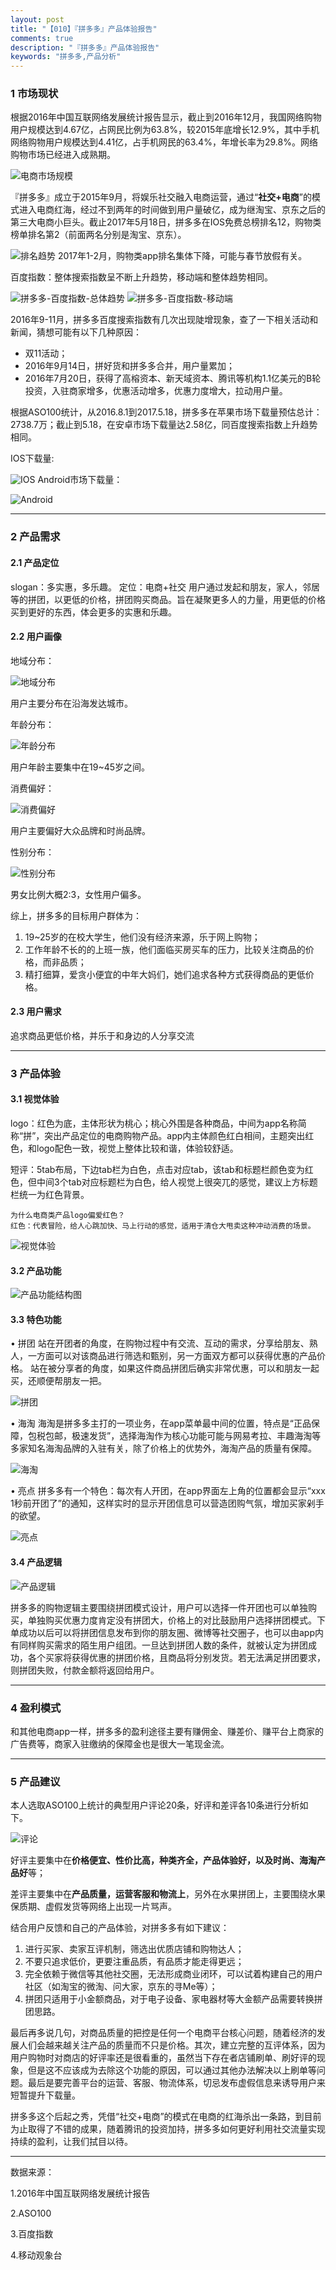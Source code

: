 ```yaml
---
layout: post
title: "【010】『拼多多』产品体验报告"
comments: true
description: "『拼多多』产品体验报告"
keywords: "拼多多,产品分析"
---
```


### 1 市场现状

根据2016年中国互联网络发展统计报告显示，截止到2016年12月，我国网络购物用户规模达到4.67亿，占网民比例为63.8%，较2015年底增长12.9%，其中手机网络购物用户规模达到4.41亿，占手机网民的63.4%，年增长率为29.8%。网络购物市场已经进入成熟期。

![电商市场规模](http://img.blog.csdn.net/20170521113037476?watermark/2/text/aHR0cDovL2Jsb2cuY3Nkbi5uZXQvYWNlbGl0/font/5a6L5L2T/fontsize/400/fill/I0JBQkFCMA==/dissolve/70/gravity/SouthEast)
 
『拼多多』成立于2015年9月，将娱乐社交融入电商运营，通过“**社交+电商**”的模式进入电商红海，经过不到两年的时间做到用户量破亿，成为继淘宝、京东之后的第三大电商小巨头。截止2017年5月18日，拼多多在IOS免费总榜排名12，购物类榜单排名第2（前面两名分别是淘宝、京东）。

![排名趋势](http://img.blog.csdn.net/20170521113546516?watermark/2/text/aHR0cDovL2Jsb2cuY3Nkbi5uZXQvYWNlbGl0/font/5a6L5L2T/fontsize/400/fill/I0JBQkFCMA==/dissolve/70/gravity/SouthEast)
2017年1-2月，购物类app排名集体下降，可能与春节放假有关。

百度指数：整体搜索指数呈不断上升趋势，移动端和整体趋势相同。

![拼多多-百度指数-总体趋势](http://img.blog.csdn.net/20170521113725611?watermark/2/text/aHR0cDovL2Jsb2cuY3Nkbi5uZXQvYWNlbGl0/font/5a6L5L2T/fontsize/400/fill/I0JBQkFCMA==/dissolve/70/gravity/SouthEast)
![拼多多-百度指数-移动端](http://img.blog.csdn.net/20170521113736721?watermark/2/text/aHR0cDovL2Jsb2cuY3Nkbi5uZXQvYWNlbGl0/font/5a6L5L2T/fontsize/400/fill/I0JBQkFCMA==/dissolve/70/gravity/SouthEast)

2016年9-11月，拼多多百度搜索指数有几次出现陡增现象，查了一下相关活动和新闻，猜想可能有以下几种原因：

- 双11活动；
- 2016年9月14日，拼好货和拼多多合并，用户量累加；
- 2016年7月20日，获得了高榕资本、新天域资本、腾讯等机构1.1亿美元的B轮投资，入驻商家增多，优惠活动增多，优惠力度增大，拉动用户量。

根据ASO100统计，从2016.8.1到2017.5.18，拼多多在苹果市场下载量预估总计：2738.7万；截止到5.18，在安卓市场下载量达2.58亿，同百度搜索指数上升趋势相同。

IOS下载量:

![IOS](http://img.blog.csdn.net/20170521114206551?watermark/2/text/aHR0cDovL2Jsb2cuY3Nkbi5uZXQvYWNlbGl0/font/5a6L5L2T/fontsize/400/fill/I0JBQkFCMA==/dissolve/70/gravity/SouthEast)
Android市场下载量：

![Android](http://img.blog.csdn.net/20170521114216962?watermark/2/text/aHR0cDovL2Jsb2cuY3Nkbi5uZXQvYWNlbGl0/font/5a6L5L2T/fontsize/400/fill/I0JBQkFCMA==/dissolve/70/gravity/SouthEast)


---
### 2 产品需求
#### 2.1 产品定位
slogan：多实惠，多乐趣。
定位：电商+社交
用户通过发起和朋友，家人，邻居等的拼团，以更低的价格，拼团购买商品。旨在凝聚更多人的力量，用更低的价格买到更好的东西，体会更多的实惠和乐趣。

#### 2.2 用户画像

地域分布：

![地域分布](http://img.blog.csdn.net/20170521114617515?watermark/2/text/aHR0cDovL2Jsb2cuY3Nkbi5uZXQvYWNlbGl0/font/5a6L5L2T/fontsize/400/fill/I0JBQkFCMA==/dissolve/70/gravity/SouthEast)

用户主要分布在沿海发达城市。

年龄分布：

![年龄分布](http://img.blog.csdn.net/20170521114728501?watermark/2/text/aHR0cDovL2Jsb2cuY3Nkbi5uZXQvYWNlbGl0/font/5a6L5L2T/fontsize/400/fill/I0JBQkFCMA==/dissolve/70/gravity/SouthEast)

用户年龄主要集中在19~45岁之间。

消费偏好：

![消费偏好](http://img.blog.csdn.net/20170521114842022?watermark/2/text/aHR0cDovL2Jsb2cuY3Nkbi5uZXQvYWNlbGl0/font/5a6L5L2T/fontsize/400/fill/I0JBQkFCMA==/dissolve/70/gravity/SouthEast)

用户主要偏好大众品牌和时尚品牌。

性别分布：

![性别分布](http://img.blog.csdn.net/20170521114944051?watermark/2/text/aHR0cDovL2Jsb2cuY3Nkbi5uZXQvYWNlbGl0/font/5a6L5L2T/fontsize/400/fill/I0JBQkFCMA==/dissolve/70/gravity/SouthEast)

男女比例大概2:3，女性用户偏多。

综上，拼多多的目标用户群体为：

 1. 19~25岁的在校大学生，他们没有经济来源，乐于网上购物；
 2. 工作年龄不长的的上班一族，他们面临买房买车的压力，比较关注商品的价格，而非品质；
 3. 精打细算，爱贪小便宜的中年大妈们，她们追求各种方式获得商品的更低价格。

####  2.3 用户需求 
追求商品更低价格，并乐于和身边的人分享交流

---
### 3 产品体验
#### 3.1 视觉体验
logo：红色为底，主体形状为桃心；桃心外围是各种商品，中间为app名称简称“拼”，突出产品定位的电商购物产品。app内主体颜色红白相间，主题突出红色，和logo配色一致，视觉上整体比较和谐，体验较舒适。

短评：5tab布局，下边tab栏为白色，点击对应tab，该tab和标题栏颜色变为红色，但中间3个tab对应标题栏为白色，给人视觉上很突兀的感觉，建议上方标题栏统一为红色背景。

```
为什么电商类产品logo偏爱红色？
红色：代表冒险，给人心跳加快、马上行动的感觉，适用于清仓大甩卖这种冲动消费的场景。
```

![视觉体验](http://img.blog.csdn.net/20170521120856266?watermark/2/text/aHR0cDovL2Jsb2cuY3Nkbi5uZXQvYWNlbGl0/font/5a6L5L2T/fontsize/400/fill/I0JBQkFCMA==/dissolve/70/gravity/SouthEast)



#### 3.2 产品功能

![产品功能结构图](http://img.blog.csdn.net/20170521121434831?watermark/2/text/aHR0cDovL2Jsb2cuY3Nkbi5uZXQvYWNlbGl0/font/5a6L5L2T/fontsize/400/fill/I0JBQkFCMA==/dissolve/70/gravity/SouthEast)

#### 3.3 特色功能

•	拼团
站在开团者的角度，在购物过程中有交流、互动的需求，分享给朋友、熟人，一方面可以对该商品进行筛选和甄别，另一方面双方都可以获得优惠的产品价格。
站在被分享者的角度，如果这件商品拼团后确实非常优惠，可以和朋友一起买，还顺便帮朋友一把。

![拼团](http://img.blog.csdn.net/20170521131949003?watermark/2/text/aHR0cDovL2Jsb2cuY3Nkbi5uZXQvYWNlbGl0/font/5a6L5L2T/fontsize/400/fill/I0JBQkFCMA==/dissolve/70/gravity/SouthEast)

•	海淘
海淘是拼多多主打的一项业务，在app菜单最中间的位置，特点是“正品保障，包税包邮，极速发货”，选择海淘作为核心功能可能与网易考拉、丰趣海淘等多家知名海淘品牌的入驻有关，除了价格上的优势外，海淘产品的质量有保障。

![海淘](http://img.blog.csdn.net/20170521132900386?watermark/2/text/aHR0cDovL2Jsb2cuY3Nkbi5uZXQvYWNlbGl0/font/5a6L5L2T/fontsize/400/fill/I0JBQkFCMA==/dissolve/70/gravity/SouthEast)

•	亮点
拼多多有一个特色：每次有人开团，在app界面左上角的位置都会显示“xxx 1秒前开团了”的通知，这样实时的显示开团信息可以营造团购气氛，增加买家剁手的欲望。

![亮点](http://img.blog.csdn.net/20170521133425369?watermark/2/text/aHR0cDovL2Jsb2cuY3Nkbi5uZXQvYWNlbGl0/font/5a6L5L2T/fontsize/400/fill/I0JBQkFCMA==/dissolve/70/gravity/SouthEast)

#### 3.4 产品逻辑

![产品逻辑](http://img.blog.csdn.net/20170521135236424?watermark/2/text/aHR0cDovL2Jsb2cuY3Nkbi5uZXQvYWNlbGl0/font/5a6L5L2T/fontsize/400/fill/I0JBQkFCMA==/dissolve/70/gravity/SouthEast)

拼多多的购物逻辑主要围绕拼团模式设计，用户可以选择一件开团也可以单独购买，单独购买优惠力度肯定没有拼团大，价格上的对比鼓励用户选择拼团模式。下单成功以后可以将拼团信息发布到你的朋友圈、微博等社交圈子，也可以由app内有同样购买需求的陌生用户组团。一旦达到拼团人数的条件，就被认定为拼团成功，各个买家将获得优惠的拼团价格，且商品将分别发货。若无法满足拼团要求，则拼团失败，付款金额将返回给用户。


---
### 4 盈利模式
和其他电商app一样，拼多多的盈利途径主要有赚佣金、赚差价、赚平台上商家的广告费等，商家入驻缴纳的保障金也是很大一笔现金流。

---
### 5 产品建议
本人选取ASO100上统计的典型用户评论20条，好评和差评各10条进行分析如下。

![评论](http://img.blog.csdn.net/20170521140219902?watermark/2/text/aHR0cDovL2Jsb2cuY3Nkbi5uZXQvYWNlbGl0/font/5a6L5L2T/fontsize/400/fill/I0JBQkFCMA==/dissolve/70/gravity/SouthEast)

好评主要集中在**价格便宜、性价比高，种类齐全，产品体验好，以及时尚、海淘产品好**等；

差评主要集中在**产品质量，运营客服和物流上**，另外在水果拼团上，主要围绕水果保质期、虚假发货等网络上出现一片骂声。

结合用户反馈和自己的产品体验，对拼多多有如下建议：

1.	进行买家、卖家互评机制，筛选出优质店铺和购物达人；
2.	不要只追求低价，更要注重品质，有品质才能走得更远；
3.	完全依赖于微信等其他社交圈，无法形成商业闭环，可以试着构建自己的用户社区（如淘宝的微淘、问大家，京东的寻Me等）；
4.	拼团只适用于小金额商品，对于电子设备、家电器材等大金额产品需要转换拼团思路。

最后再多说几句，对商品质量的把控是任何一个电商平台核心问题，随着经济的发展人们会越来越关注产品的质量而不只是价格。其次，建立完整的互评体系，因为用户购物时对商店的好评率还是很看重的，虽然当下存在者店铺刷单、刷好评的现象，但是这不应该成为去除这个功能的原因，可以通过其他办法解决以上刷单等问题。最后是要完善平台的运营、客服、物流体系，切忌发布虚假信息来诱导用户来短暂提升下载量。

拼多多这个后起之秀，凭借“社交+电商”的模式在电商的红海杀出一条路，到目前为止取得了不错的成果，随着腾讯的投资加持，拼多多如何更好利用社交流量实现持续的盈利，让我们拭目以待。

---
数据来源：

1.2016年中国互联网络发展统计报告

2.ASO100

3.百度指数

4.移动观象台
